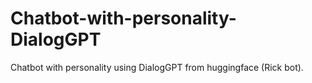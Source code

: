 # Chatbot-with-personality-DialogGPT
Chatbot with personality using DialogGPT from huggingface (Rick bot).
